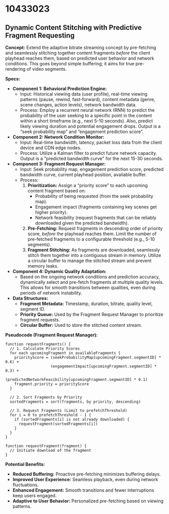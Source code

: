 # 10433023

## Dynamic Content Stitching with Predictive Fragment Requesting

**Concept:** Extend the adaptive bitrate streaming concept by pre-fetching and seamlessly stitching together content fragments *before* the client playhead reaches them, based on predicted user behavior and network conditions. This goes beyond simple buffering; it aims for true pre-rendering of video segments.

**Specs:**

*   **Component 1: Behavioral Prediction Engine:**
    *   Input: Historical viewing data (user profile), real-time viewing patterns (pause, rewind, fast-forward), content metadata (genre, scene changes, action levels), network bandwidth data.
    *   Process:  Employ a recurrent neural network (RNN) to predict the probability of the user seeking to a specific point in the content within a short timeframe (e.g., next 5-10 seconds).  Also, predict likely viewing duration and potential engagement drops.  Output is a “seek probability map” and “engagement prediction score”.
*   **Component 2: Network Condition Monitor:**
    *   Input: Real-time bandwidth, latency, packet loss data from the client device and CDN edge nodes.
    *   Process:  Utilize a Kalman filter to predict future network capacity. Output is a "predicted bandwidth curve" for the next 15-30 seconds.
*   **Component 3: Fragment Request Manager:**
    *   Input: Seek probability map, engagement prediction score, predicted bandwidth curve, current playhead position, available buffer.
    *   Process:
        1.  **Prioritization:** Assign a “priority score” to each upcoming content fragment based on:
            *   Probability of being requested (from the seek probability map).
            *   Engagement impact (fragments containing key scenes get higher priority).
            *   Network feasibility (request fragments that can be reliably downloaded given the predicted bandwidth).
        2.  **Pre-Fetching:** Request fragments in descending order of priority score, *before* the playhead reaches them. Limit the number of pre-fetched fragments to a configurable threshold (e.g., 5-10 segments).
        3.  **Fragment Stitching:** As fragments are downloaded, seamlessly stitch them together into a contiguous stream in memory. Utilize a circular buffer to manage the stitched stream and prevent memory leaks.
*   **Component 4: Dynamic Quality Adaptation:**
    *   Based on the ongoing network conditions and prediction accuracy, dynamically select and pre-fetch fragments at multiple quality levels. This allows for smooth transitions between qualities, even during periods of network instability.
*   **Data Structures:**
    *   **Fragment Metadata:**  Timestamp, duration, bitrate, quality level, segment ID.
    *   **Priority Queue:**  Used by the Fragment Request Manager to prioritize fragment requests.
    *   **Circular Buffer:**  Used to store the stitched content stream.

**Pseudocode (Fragment Request Manager):**

```
function requestFragments() {
  // 1. Calculate Priority Scores
  for each upcomingFragment in availableFragments {
    priorityScore = (seekProbabilityMap[upcomingFragment.segmentID] * 0.6) +
                    (engagementImpact[upcomingFragment.segmentID] * 0.3) +
                    (predictedNetworkFeasibility[upcomingFragment.segmentID] * 0.1)
    fragment.priority = priorityScore
  }

  // 2. Sort Fragments by Priority
  sortedFragments = sort(fragments, by priority, descending)

  // 3. Request Fragments (Limit to prefetchThreshold)
  for i = 0 to prefetchThreshold - 1 {
    if (sortedFragments[i] is not already downloaded) {
      requestFragment(sortedFragments[i])
    }
  }
}

function requestFragment(fragment) {
  // Initiate download of the fragment
}
```

**Potential Benefits:**

*   **Reduced Buffering:** Proactive pre-fetching minimizes buffering delays.
*   **Improved User Experience:**  Seamless playback, even during network fluctuations.
*   **Enhanced Engagement:** Smooth transitions and fewer interruptions keep users engaged.
*   **Adaptive to User Behavior:**  Personalized pre-fetching based on viewing patterns.